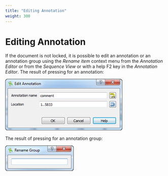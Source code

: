 ```yaml
---
title: "Editing Annotation"
weight: 300
---
```



# Editing Annotation

If the document is not locked, it is possible to edit an annotation or an annotation group using the _Rename item_ context menu from the _Annotation Editor_ or from the _Sequence View_ or with a help F2 key in the _Annotation Editor_. The result of pressing for an annotation:


![](/images/65929470/65929472.png)

The result of pressing for an annotation group:


![](/images/65929470/65929471.png)
